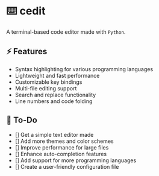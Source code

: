 # ⌨️ cedit

A terminal-based code editor made with `Python`.

## ⚡️ Features

- Syntax highlighting for various programming languages
- Lightweight and fast performance
- Customizable key bindings
- Multi-file editing support
- Search and replace functionality
- Line numbers and code folding

## 📝 To-Do

- [] Get a simple text editor made
- [] Add more themes and color schemes
- [] Improve performance for large files
- [] Enhance auto-completion features
- [] Add support for more programming languages
- [] Create a user-friendly configuration file

